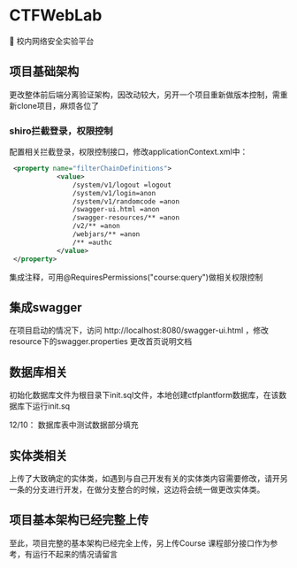 # CTFWebLab
:school: 校内网络安全实验平台

## 项目基础架构

更改整体前后端分离验证架构，因改动较大，另开一个项目重新做版本控制，需重新clone项目，麻烦各位了

### shiro拦截登录，权限控制

配置相关拦截登录，权限控制接口，修改applicationContext.xml中：

```xml
 <property name="filterChainDefinitions">
            <value>
                /system/v1/logout =logout
                /system/v1/login=anon
                /system/v1/randomcode =anon
                /swagger-ui.html =anon
                /swagger-resources/** =anon
                /v2/** =anon
                /webjars/** =anon
                /** =authc
            </value>
 </property>
```

集成注释，可用@RequiresPermissions("course:query")做相关权限控制

## 集成swagger

在项目启动的情况下，访问 http://localhost:8080/swagger-ui.html ，修改resource下的swagger.properties 更改首页说明文档

## 数据库相关

初始化数据库文件为根目录下init.sql文件，本地创建ctfplantform数据库，在该数据库下运行init.sq

12/10： 数据库表中测试数据部分填充

## 实体类相关

上传了大致确定的实体类，如遇到与自己开发有关的实体类内容需要修改，请开另一条的分支进行开发，在做分支整合的时候，这边将会统一做更改实体类。



## 项目基本架构已经完整上传 

至此，项目完整的基本架构已经完全上传，另上传Course 课程部分接口作为参考，有运行不起来的情况请留言